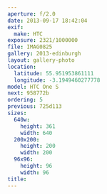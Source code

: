 ```yaml
---
aperture: f/2.0
date: 2013-09-17 18:42:04
exif:
  make: HTC
exposure: 2321/1000000
file: IMAG0825
gallery: 2013-edinburgh
layout: gallery-photo
location:
  latitude: 55.951953861111
  longitude: -3.1949460277778
model: HTC One S
next: 958772b
ordering: 5
previous: 725d113
sizes:
  640w:
    height: 361
    width: 640
  200x200:
    height: 200
    width: 200
  96x96:
    height: 96
    width: 96
title: 
---
```

